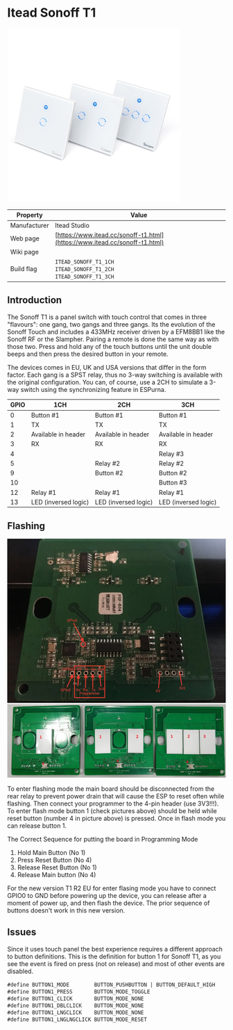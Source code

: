 # Itead Sonoff T1

![Sonoff RF](images/devices/itead-sonoff-t1.jpg)

|Property|Value|
|---|---|
|Manufacturer|Itead Studio|
|Web page|[https://www.itead.cc/sonoff-t1.html](https://www.itead.cc/sonoff-t1.html)|
|Wiki page||
|Build flag|`ITEAD_SONOFF_T1_1CH` <br> `ITEAD_SONOFF_T1_2CH` <br> `ITEAD_SONOFF_T1_3CH`|

## Introduction

The Sonoff T1 is a panel switch with touch control that comes in three "flavours": one gang, two gangs and three gangs. Its the evolution of the Sonoff Touch and includes a 433MHz receiver driven by a EFM8BB1 like the Sonoff RF or the Slampher. Pairing a remote is done the same way as with those two. Press and hold any of the touch buttons until the unit double beeps and then press the desired button in your remote.

The devices comes in EU, UK and USA versions that differ in the form factor. Each gang is a SPST relay, thus no 3-way switching is available with the original configuration. You can, of course, use a 2CH to simulate a 3-way switch using the synchronizing feature in ESPurna.

|GPIO|1CH|2CH|3CH|
|---|---|---|---|
|0|Button #1|Button #1|Button #1|
|1|TX|TX|TX|
|2|Available in header|Available in header|Available in header|
|3|RX|RX|RX|
|4|||Relay #3|
|5||Relay #2|Relay #2|
|9||Button #2|Button #2|
|10|||Button #3|
|12|Relay #1|Relay #1|Relay #1|
|13|LED (inversed logic)|LED (inversed logic)|LED (inversed logic)|

## Flashing

![Sonoff T1 - Inside back view](images/flashing/sonoff-t1-flash.jpg)
![Sonoff T1 - Inside back view](images/flashing/sonoff-t1-flash-2.jpg)

To enter flashing mode the main board should be disconnected from the rear relay to prevent power drain that will cause the ESP to reset often while flashing. Then connect your programmer to the 4-pin header (use 3V3!!!). To enter flash mode button 1 (check pictures above) should be held while reset button (number 4 in picture above) is pressed. Once in flash mode you can release button 1.

The Correct Sequence for putting the board in Programming Mode

1. Hold Main Button (No 1)
2. Press Reset Button (No 4)
3. Release Reset Button (No 1)
4. Release Main button (No 4)

For the new version T1 R2 EU for enter flasing mode you have to connect GPIO0 to GND before powering up the device, you can release after a moment of power up, and then flash the device. The prior sequence of buttons doesn't work in this new version.

## Issues

Since it uses touch panel the best experience requires a different approach to button definitions. This is the definition for button 1 for Sonoff T1, as you see the event is fired on press (not on release) and most of other events are disabled.

```
#define BUTTON1_MODE        BUTTON_PUSHBUTTON | BUTTON_DEFAULT_HIGH
#define BUTTON1_PRESS       BUTTON_MODE_TOGGLE
#define BUTTON1_CLICK       BUTTON_MODE_NONE
#define BUTTON1_DBLCLICK    BUTTON_MODE_NONE
#define BUTTON1_LNGCLICK    BUTTON_MODE_NONE
#define BUTTON1_LNGLNGCLICK BUTTON_MODE_RESET
```
